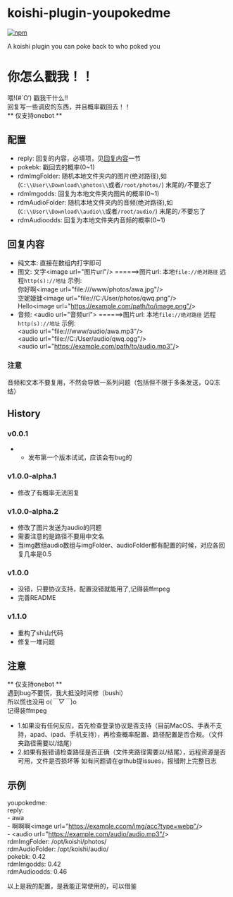# koishi-plugin-youpokedme

[![npm](https://img.shields.io/npm/v/koishi-plugin-youpokedme?style=flat-square)](https://www.npmjs.com/package/koishi-plugin-youpokedme)

A koishi plugin you can poke back to who poked you  


# 你怎么戳我！！
喂!(#`O′) 戳我干什么!!  
回复写一些调皮的东西，并且概率戳回去！！  
** 仅支持onebot **  

## 配置
* reply: 回复的内容，必填项，见[回复内容](#回复内容)一节
* pokebk: 戳回去的概率(0~1)
* rdmImgFolder: 随机本地文件夹内的图片(绝对路径),如(`C:\\User\\Download\\photos\\`或者`/root/photos/`) 末尾的`/`不要忘了
* rdmImgodds: 回复为本地文件夹内图片的概率(0~1)
* rdmAudioFolder: 随机本地文件夹内的音频(绝对路径),如(`C:\\User\\Download\\audio\\`或者`/root/audio/`) 末尾的`/`不要忘了
* rdmAudioodds: 回复为本地文件夹内音频的概率(0~1)

## 回复内容
* 纯文本: 直接在数组内打字即可
* 图文: 文字&lt;image url="图片url"/&gt; ======>图片url: 本地`file://绝对路径` 远程`http(s)://地址`
示例:   
你好啊&lt;image url="file:///www/photos/awa.jpg"/&gt;  
空妮姬蛙&lt;image url="file://C:/User/photos/qwq.png"/&gt;  
Hello&lt;image url="https://example.com/path/to/image.png"/&gt;  
* 音频: &lt;audio url="音频url"&gt;  ======>图片url: 本地`file://绝对路径` 远程`http(s)://地址`
示例:  
&lt;audio url="file:///www/audio/awa.mp3"/&gt;  
&lt;audio url="file://C:/User/audio/qwq.ogg"/&gt;  
&lt;audio url="https://example.com/path/to/audio.mp3"/&gt;  
### 注意
音频和文本不要复用，不然会导致一系列问题（包括但不限于多条发送，QQ冻结）

## History
### v0.0.1
- * 发布第一个版本试试，应该会有bug的
### v1.0.0-alpha.1
- 修改了有概率无法回复

### v1.0.0-alpha.2
- 修改了图片发送为audio的问题
- 需要注意的是路径不要用中文名
- 当img数组audio数组与imgFolder、audioFolder都有配置的时候，对应各回复几率是0.5

### v1.0.0
- 没错，只要协议支持，配置没错就能用了,记得装ffmpeg  
- 完善README

### v1.1.0
- 重构了shi山代码
- 修复一堆问题

## 注意
** 仅支持onebot **  
遇到bug不要慌，我大抵没时间修（bushi）  
所以慌也没用 o(*￣▽￣*)o  
记得装ffmpeg  
- 1.如果没有任何反应，首先检查登录协议是否支持（目前MacOS、手表不支持，apad、ipad、手机支持），再检查概率配置、路径配置是否合规。（文件夹路径需要以/结尾）
- 2.如果有报错请检查路径是否正确（文件夹路径需要以/结尾），远程资源是否可用，文件是否损坏等
如有问题请在github提issues，报错附上完整日志

## 示例
youpokedme:  
    reply:  
        - awa  
        - 啊啊啊&lt;image url="https://example.ccom/img/acc?type=webp"/&gt;  
        - &lt;audio url="https://example.com/audio/audio.mp3"/&gt;  
    rdmImgFolder: /opt/koishi/photos/  
    rdmAudioFolder: /opt/koishi/audio/  
    pokebk: 0.42  
    rdmImgodds: 0.42  
    rdmAudioodds: 0.46  

以上是我的配置，是我能正常使用的，可以借鉴  
